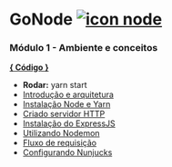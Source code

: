 # GoNode [![icon node](https://icongr.am/devicon/nodejs-original.svg)](https://github.com/deppbrazil/rocketseat) # 


### Módulo 1 - Ambiente e conceitos ###
**[{ Código }](https://github.com/deppbrazil/course-goNode/blob/master/modulo1)**
* **Rodar:** yarn start 
* [Introdução e arquitetura](https://github.com/deppbrazil/course-goNode/blob/master/markdown/introducao-arquitetura.md)
* [Instalação Node e Yarn](https://github.com/deppbrazil/course-goNode/blob/master/markdown/instalacao-node-yarn.md)
* [Criado servidor HTTP](https://github.com/deppbrazil/course-goNode/blob/master/markdown/criando-servidor-http.md)
* [Instalação do ExpressJS](https://github.com/deppbrazil/course-goNode/blob/master/markdown/instalacao-express.md)
* [Utilizando Nodemon](https://github.com/deppbrazil/course-goNode/blob/master/markdown/utilizando-nodemon.md)
* [Fluxo de requisição](https://github.com/deppbrazil/course-goNode/blob/master/markdown/fluxo-requisicao.md)
* [Configurando Nunjucks](https://github.com/deppbrazil/course-goNode/blob/master/markdown/configurando-nunjucks.md)
